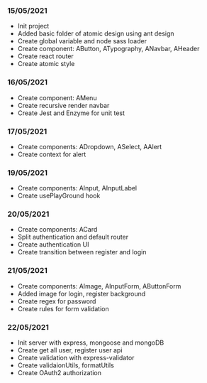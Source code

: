 ### 15/05/2021
- Init project
- Added basic folder of atomic design using ant design
- Create global variable and node sass loader
- Create component: AButton, ATypography, ANavbar, AHeader
- Create react router
- Create atomic style

### 16/05/2021
- Create component: AMenu
- Create recursive render navbar
- Create Jest and Enzyme for unit test

### 17/05/2021
- Create components: ADropdown, ASelect, AAlert
- Create context for alert

### 19/05/2021
- Create components: AInput, AInputLabel
- Create usePlayGround hook

### 20/05/2021
- Create components: ACard
- Split authentication and default router
- Create authentication UI
- Create transition between register and login

### 21/05/2021
- Create components: AImage, AInputForm, AButtonForm
- Added image for login, register background
- Create regex for password
- Create rules for form validation

### 22/05/2021
- Init server with express, mongoose and mongoDB
- Create get all user, register user api
- Create validation with express-validator
- Create validaionUtils, formatUtils
- Create OAuth2 authorization
